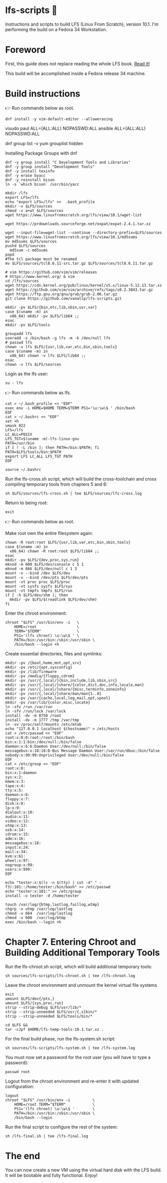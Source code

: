 # lfs-scripts :penguin:
Instructions and scripts to build LFS (Linux From Scratch), version 10.1. I'm performing the build on a Fedora 34 Workstation.

# Foreword

First, this guide does not replace reading the whole LFS book. [Read it!](https://www.linuxfromscratch.org/lfs/view/stable/)

This build will be accomplished inside a Fedora release 34 machine.

# Build instructions

:point_right: Run commands below as root.

```
dnf install -y vim-default-editor --allowerasing
```
visudo
paul    ALL=(ALL:ALL)   NOPASSWD:ALL
ansible ALL=(ALL:ALL)   NOPASSWD:ALL

dnf group list -v
yum grouplist hidden

Installing Package Groups with dnf

```
dnf -y group install "C Development Tools and Libraries"
dnf -y group install "Development Tools"
dnf -y install texinfo
dnf -y erase byacc
dnf -y reinstall bison
ln -s `which bison` /usr/bin/yacc

mkdir /lfs
export LFS=/lfs
echo "export LFS=/lfs" >>  .bash_profile 
mkdir -v $LFS/sources
chmod -v a+wt $LFS/sources
wget https://www.linuxfromscratch.org/lfs/view/10.1/wget-list

wget https://prdownloads.sourceforge.net/expat/expat-2.4.1.tar.xz

wget --input-file=wget-list --continue --directory-prefix=$LFS/sources
wget https://www.linuxfromscratch.org/lfs/view/10.1/md5sums
mv md5sums $LFS/sources
pushd $LFS/sources
  md5sum -c md5sums
popd
#The tcl package must be renamed
mv $LFS/sources/tcl8.6.11-src.tar.gz $LFS/sources/tcl8.6.11.tar.gz

# vim https://github.com/vim/vim/releases
# https://www.kernel.org/ & vim
cd /lfs/sources
wget https://cdn.kernel.org/pub/linux/kernel/v5.x/linux-5.12.13.tar.xz
wget https://github.com/vim/vim/archive/refs/tags/v8.2.3043.tar.gz
wget https://ftp.gnu.org/gnu/grub/grub-2.06.tar.gz
git clone https://github.com/vanallp/lfs-scripts.git

mkdir -pv $LFS/{bin,etc,lib,sbin,usr,var}
case $(uname -m) in
  x86_64) mkdir -pv $LFS/lib64 ;;
esac
mkdir -pv $LFS/tools

groupadd lfs
useradd -s /bin/bash -g lfs -m -k /dev/null lfs
# passwd lfs
chown -v lfs $LFS/{usr,lib,var,etc,bin,sbin,tools}
case $(uname -m) in
  x86_64) chown -v lfs $LFS/lib64 ;;
esac
chown -v lfs $LFS/sources
```




Login as the lfs user:

```
su - lfs
```

:point_right: Run commands below as lfs.

```
cat > ~/.bash_profile << "EOF"
exec env -i HOME=$HOME TERM=$TERM PS1='\u:\w\$ ' /bin/bash
EOF
cat > ~/.bashrc << "EOF"
set +h
umask 022
LFS=/lfs
LC_ALL=POSIX
LFS_TGT=$(uname -m)-lfs-linux-gnu
PATH=/usr/bin
if [ ! -L /bin ]; then PATH=/bin:$PATH; fi
PATH=$LFS/tools/bin:$PATH
export LFS LC_ALL LFS_TGT PATH
EOF

source ~/.bashrc
```


Run the lfs-cross.sh script, which will build the cross-toolchain and cross compiling temporary tools from chapters 5 and 6:



``` 
sh $LFS/sources/lfs-cross.sh | tee $LFS/sources/lfs-cross.log
```

Return to being root:

```
exit
```

:point_right: Run commands below as root.

Make root own the entire filesystem again:

```
chown -R root:root $LFS/{usr,lib,var,etc,bin,sbin,tools}
case $(uname -m) in
  x86_64) chown -R root:root $LFS/lib64 ;;
esac
mkdir -pv $LFS/{dev,proc,sys,run}
mknod -m 600 $LFS/dev/console c 5 1
mknod -m 666 $LFS/dev/null c 1 3
mount -v --bind /dev $LFS/dev
mount -v --bind /dev/pts $LFS/dev/pts
mount -vt proc proc $LFS/proc
mount -vt sysfs sysfs $LFS/sys
mount -vt tmpfs tmpfs $LFS/run
if [ -h $LFS/dev/shm ]; then
  mkdir -pv $LFS/$(readlink $LFS/dev/shm)
fi
```

Enter the chroot environment:

```
chroot "$LFS" /usr/bin/env -i   \
    HOME=/root                  \
    TERM="$TERM"                \
    PS1='(lfs chroot) \u:\w\$ ' \
    PATH=/bin:/usr/bin:/sbin:/usr/sbin \
    /bin/bash --login +h
```

Create essential directories, files and symlinks:

```
mkdir -pv /{boot,home,mnt,opt,srv}
mkdir -pv /etc/{opt,sysconfig}
mkdir -pv /lib/firmware
mkdir -pv /media/{floppy,cdrom}
mkdir -pv /usr/{,local/}{bin,include,lib,sbin,src}
mkdir -pv /usr/{,local/}share/{color,dict,doc,info,locale,man}
mkdir -pv /usr/{,local/}share/{misc,terminfo,zoneinfo}
mkdir -pv /usr/{,local/}share/man/man{1..8}
mkdir -pv /var/{cache,local,log,mail,opt,spool}
mkdir -pv /var/lib/{color,misc,locate}
ln -sfv /run /var/run
ln -sfv /run/lock /var/lock
install -dv -m 0750 /root
install -dv -m 1777 /tmp /var/tmp
ln -sv /proc/self/mounts /etc/mtab
echo "127.0.0.1 localhost $(hostname)" > /etc/hosts
cat > /etc/passwd << "EOF"
root:x:0:0:root:/root:/bin/bash
bin:x:1:1:bin:/dev/null:/bin/false
daemon:x:6:6:Daemon User:/dev/null:/bin/false
messagebus:x:18:18:D-Bus Message Daemon User:/var/run/dbus:/bin/false
nobody:x:99:99:Unprivileged User:/dev/null:/bin/false
EOF
cat > /etc/group << "EOF"
root:x:0:
bin:x:1:daemon
sys:x:2:
kmem:x:3:
tape:x:4:
tty:x:5:
daemon:x:6:
floppy:x:7:
disk:x:8:
lp:x:9:
dialout:x:10:
audio:x:11:
video:x:12:
utmp:x:13:
usb:x:14:
cdrom:x:15:
adm:x:16:
messagebus:x:18:
input:x:24:
mail:x:34:
kvm:x:61:
wheel:x:97:
nogroup:x:99:
users:x:999:
EOF

echo "tester:x:$(ls -n $(tty) | cut -d" " -f3):101::/home/tester:/bin/bash" >> /etc/passwd
echo "tester:x:101:" >> /etc/group
install -o tester -d /home/tester

touch /var/log/{btmp,lastlog,faillog,wtmp}
chgrp -v utmp /var/log/lastlog
chmod -v 664  /var/log/lastlog
chmod -v 600  /var/log/btmp
exec /bin/bash --login +h
```

# Chapter 7. Entering Chroot and Building Additional Temporary Tools
Run the lfs-chroot.sh script, which will build additional temporary tools:

``` 
sh sources/lfs-scripts/lfs-chroot.sh | tee /lfs-chroot.log
```

Leave the chroot environment and unmount the kernel virtual file systems

```
exit
umount $LFS/dev{/pts,}
umount $LFS/{sys,proc,run}
strip --strip-debug $LFS/usr/lib/*
strip --strip-unneeded $LFS/usr/{,s}bin/*
strip --strip-unneeded $LFS/tools/bin/*

cd $LFS &&
tar -cJpf $HOME/lfs-temp-tools-10.1.tar.xz .
```


For the final build phase, run the lfs-system.sh script:

``` 
sh sources/lfs-scripts/lfs-system.sh | tee /lfs-system.log
```

You must now set a password for the root user (you will have to type a password):

```
passwd root
```

Logout from the chroot environment and re-enter it with updated configuration:

```
logout
chroot "$LFS" /usr/bin/env -i          \
    HOME=/root TERM="$TERM"            \
    PS1='(lfs chroot) \u:\w\$ '        \
    PATH=/bin:/usr/bin:/sbin:/usr/sbin \
    /bin/bash --login
```

Run the final script to configure the rest of the system:

```
sh /lfs-final.sh | tee /lfs-final.log
```

# The end

You can now create a new VM using the virtual hard disk with the LFS build. It will be bootable and fully functional. Enjoy!
